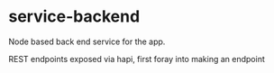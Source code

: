 # service-backend
Node based back end service for the app. 

REST endpoints exposed via hapi, first foray into making an endpoint
